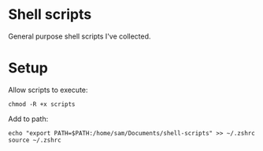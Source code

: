 # Shell scripts

General purpose shell scripts I've collected.

# Setup

Allow scripts to execute:

`chmod -R +x scripts`

Add to path:

`echo "export PATH=$PATH:/home/sam/Documents/shell-scripts" >> ~/.zshrc`
`source ~/.zshrc`